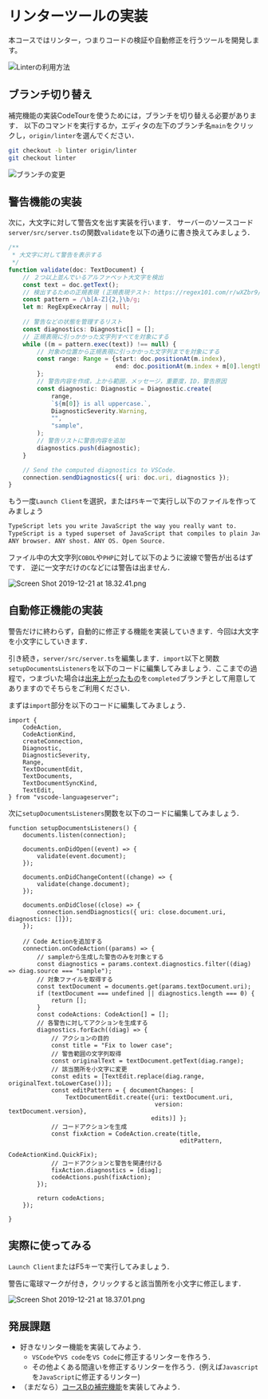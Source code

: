 # リンターツールの実装

本コースではリンター，つまりコードの検証や自動修正を行うツールを開発します。

![Linterの利用方法](../../images/usage_linter.gif)

## ブランチ切り替え

補完機能の実装CodeTourを使うためには，ブランチを切り替える必要があります．
以下のコマンドを実行するか，エディタの左下のブランチ名`main`をクリックし，`origin/linter`を選んでください．

```sh
git checkout -b linter origin/linter
git checkout linter
```

![ブランチの変更](../../images/expert_branch.png)

## 警告機能の実装

次に，大文字に対して警告文を出す実装を行います．
サーバーのソースコード`server/src/server.ts`の関数`validate`を以下の通りに書き換えてみましょう．

```ts:server/src/server.ts
/**
 * 大文字に対して警告を表示する
 */
function validate(doc: TextDocument) {
    // ２つ以上並んでいるアルファベット大文字を検出
    const text = doc.getText();
    // 検出するための正規表現 (正規表現テスト: https://regex101.com/r/wXZbr9/1)
    const pattern = /\b[A-Z]{2,}\b/g;
    let m: RegExpExecArray | null;
    
    // 警告などの状態を管理するリスト
    const diagnostics: Diagnostic[] = [];
    // 正規表現に引っかかった文字列すべてを対象にする
    while ((m = pattern.exec(text)) !== null) {
        // 対象の位置から正規表現に引っかかった文字列までを対象にする
        const range: Range = {start: doc.positionAt(m.index),
                              end: doc.positionAt(m.index + m[0].length),
        };
        // 警告内容を作成，上から範囲，メッセージ，重要度，ID，警告原因
        const diagnostic: Diagnostic = Diagnostic.create(
            range,
            `${m[0]} is all uppercase.`,
            DiagnosticSeverity.Warning,
            "",
            "sample",
        );
        // 警告リストに警告内容を追加
        diagnostics.push(diagnostic);
    }

    // Send the computed diagnostics to VSCode.
    connection.sendDiagnostics({ uri: doc.uri, diagnostics });
}
```

もう一度`Launch Client`を選択，または`F5`キーで実行し以下のファイルを作ってみましょう

```txt:README.md
TypeScript lets you write JavaScript the way you really want to.
TypeScript is a typed superset of JavaScript that compiles to plain JavaScript.
ANY browser. ANY shost. ANY OS. Open Source.
```

ファイル中の大文字列`COBOL`や`PHP`に対して以下のように波線で警告が出るはずです．
逆に一文字だけの`C`などには警告は出ません．

![Screen Shot 2019-12-21 at 18.32.41.png](../../images/expert_linter_alert.png)

## 自動修正機能の実装

警告だけに終わらず，自動的に修正する機能を実装していきます．今回は大文字を小文字にしていきます．

引き続き，`server/src/server.ts`を編集します．`import`以下と関数`setupDocumentsListeners`を以下のコードに編集してみましょう．ここまでの過程で，つまづいた場合は[出来上がったもの](https://github.com/Ikuyadeu/vscode-language-server-template/tree/completed)を`completed`ブランチとして用意してありますのでそちらをご利用ください．


まずは`import`部分を以下のコードに編集してみましょう．

```ts:import文
import {
    CodeAction,
    CodeActionKind,
    createConnection,
    Diagnostic,
    DiagnosticSeverity,
    Range,
    TextDocumentEdit,
    TextDocuments,
    TextDocumentSyncKind,
    TextEdit,
} from "vscode-languageserver";
```

次に`setupDocumentsListeners`関数を以下のコードに編集してみましょう．

```ts:関数setupDocumentsListeners
function setupDocumentsListeners() {
    documents.listen(connection);

    documents.onDidOpen((event) => {
        validate(event.document);
    });

    documents.onDidChangeContent((change) => {
        validate(change.document);
    });

    documents.onDidClose((close) => {
        connection.sendDiagnostics({ uri: close.document.uri, diagnostics: []});
    });

    // Code Actionを追加する
    connection.onCodeAction((params) => {
        // sampleから生成した警告のみを対象とする
        const diagnostics = params.context.diagnostics.filter((diag) => diag.source === "sample");
        // 対象ファイルを取得する
        const textDocument = documents.get(params.textDocument.uri);
        if (textDocument === undefined || diagnostics.length === 0) {
            return [];
        }
        const codeActions: CodeAction[] = [];
        // 各警告に対してアクションを生成する
        diagnostics.forEach((diag) => {
            // アクションの目的
            const title = "Fix to lower case";
            // 警告範囲の文字列取得
            const originalText = textDocument.getText(diag.range);
            // 該当箇所を小文字に変更
            const edits = [TextEdit.replace(diag.range, originalText.toLowerCase())];
            const editPattern = { documentChanges: [
                TextDocumentEdit.create({uri: textDocument.uri,
                                         version: textDocument.version},
                                        edits)] };
            // コードアクションを生成
            const fixAction = CodeAction.create(title,
                                                editPattern,
                                                CodeActionKind.QuickFix);
            // コードアクションと警告を関連付ける
            fixAction.diagnostics = [diag];
            codeActions.push(fixAction);
        });

        return codeActions;
    });

}
```

## 実際に使ってみる

`Launch Client`またはF5キーで実行してみましょう．

警告に電球マークが付き，クリックすると該当箇所を小文字に修正します．

![Screen Shot 2019-12-21 at 18.37.01.png](https://github.com/vscodejp/vscode-language-server-template/raw/linter/usage.gif)

## 発展課題

* 好きなリンター機能を実装してみよう．
  * `VSCode`や`VS code`を`VS Code`に修正するリンターを作ろう．
  * その他よくある間違いを修正するリンターを作ろう．(例えば`Javascript`を`JavaScript`に修正するリンター)
* （まだなら）[コースBの補完機能](https://github.com/vscodejp/handson-hello-vscode-extension/blob/main/docs/expert/03_completion.md)を実装してみよう．
